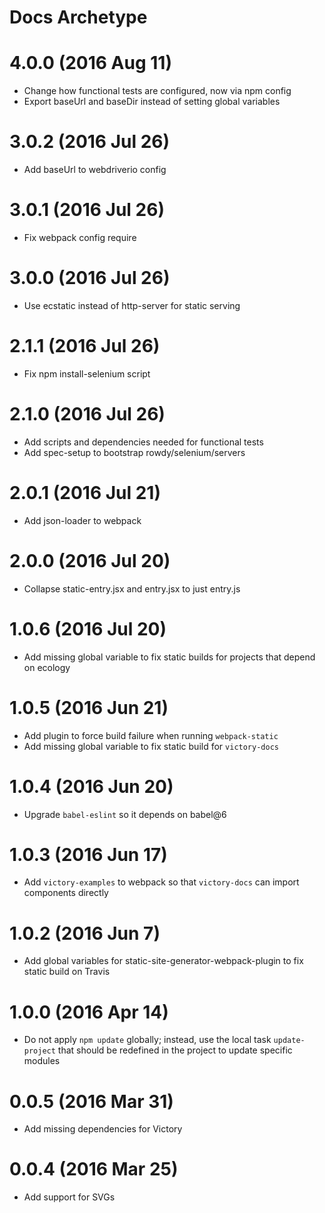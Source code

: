 # Docs Archetype

# 4.0.0 (2016 Aug 11)
  * Change how functional tests are configured, now via npm config
  * Export baseUrl and baseDir instead of setting global variables

# 3.0.2 (2016 Jul 26)
  * Add baseUrl to webdriverio config

# 3.0.1 (2016 Jul 26)
  * Fix webpack config require

# 3.0.0 (2016 Jul 26)
  * Use ecstatic instead of http-server for static serving

# 2.1.1 (2016 Jul 26)
  * Fix npm install-selenium script

# 2.1.0 (2016 Jul 26)
  * Add scripts and dependencies needed for functional tests
  * Add spec-setup to bootstrap rowdy/selenium/servers

# 2.0.1 (2016 Jul 21)
  * Add json-loader to webpack

# 2.0.0 (2016 Jul 20)
  * Collapse static-entry.jsx and entry.jsx to just entry.js

# 1.0.6 (2016 Jul 20)
  * Add missing global variable to fix static builds for projects that depend on ecology

# 1.0.5 (2016 Jun 21)
  * Add plugin to force build failure when running `webpack-static`
  * Add missing global variable to fix static build for `victory-docs`

# 1.0.4 (2016 Jun 20)
  * Upgrade `babel-eslint` so it depends on babel@6

# 1.0.3 (2016 Jun 17)
  * Add `victory-examples` to webpack so that `victory-docs` can import components directly

# 1.0.2 (2016 Jun 7)
  * Add global variables for static-site-generator-webpack-plugin to fix static build on Travis

# 1.0.0 (2016 Apr 14)
  * Do not apply `npm update` globally; instead, use the local task `update-project` that should be redefined in the project to update specific modules

# 0.0.5 (2016 Mar 31)
  * Add missing dependencies for Victory

# 0.0.4 (2016 Mar 25)
  * Add support for SVGs
